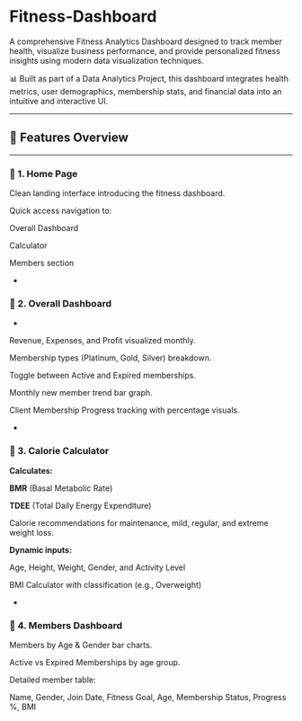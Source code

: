 # Fitness-Dashboard

A comprehensive Fitness Analytics Dashboard designed to track member health, visualize business performance, and provide personalized fitness insights using modern data visualization techniques.

📊 Built as part of a Data Analytics Project, this dashboard integrates health metrics, user demographics, membership stats, and financial data into an intuitive and interactive UI.

---

## 📌 **Features Overview**
---
### 📍 1. **Home Page**

Clean landing interface introducing the fitness dashboard.

Quick access navigation to:

Overall Dashboard

Calculator

Members section

-
### 📍 2. **Overall Dashboard**

-
Revenue, Expenses, and Profit visualized monthly.

Membership types (Platinum, Gold, Silver) breakdown.

Toggle between Active and Expired memberships.

Monthly new member trend bar graph.

Client Membership Progress tracking with percentage visuals.

-
### 📍 3. **Calorie Calculator**

**Calculates:**

**BMR** (Basal Metabolic Rate)

**TDEE** (Total Daily Energy Expenditure)

Calorie recommendations for maintenance, mild, regular, and extreme weight loss.

**Dynamic inputs:**

Age, Height, Weight, Gender, and Activity Level

BMI Calculator with classification (e.g., Overweight)

-
### 📍 4. **Members Dashboard**

Members by Age & Gender bar charts.

Active vs Expired Memberships by age group.

Detailed member table:

Name, Gender, Join Date, Fitness Goal, Age, Membership Status, Progress %, BMI
